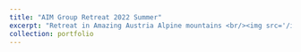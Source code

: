 ```yaml
---
title: "AIM Group Retreat 2022 Summer"
excerpt: "Retreat in Amazing Austria Alpine mountains <br/><img src='/images/500x300.png'>"
collection: portfolio
---
```



